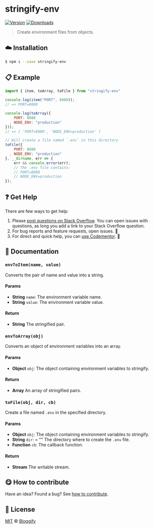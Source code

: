 
# stringify-env

 [![Version](https://img.shields.io/npm/v/stringify-env.svg)](https://www.npmjs.com/package/stringify-env) [![Downloads](https://img.shields.io/npm/dt/stringify-env.svg)](https://www.npmjs.com/package/stringify-env)

> Create environment files from objects.

## :cloud: Installation

```sh
$ npm i --save stringify-env
```


## :clipboard: Example



```js
import { item, toArray, toFile } from "stringify-env"

console.log(item("PORT", 8080));
// => PORT=8080

console.log(toArray({
    PORT: 8080
  , NODE_ENV: "production"
}));
// => [ 'PORT=8080', 'NODE_ENV=production' ]

// Will create a file named `.env` in this directory
toFile({
    PORT: 8080
  , NODE_ENV: "production"
}, __dirname, err => {
    err && console.error(err);
    // The .env file contains:
    // PORT=8080
    // NODE_ENV=production
});
```



## :question: Get Help

There are few ways to get help:

 1. Please [post questions on Stack Overflow](https://stackoverflow.com/questions/ask). You can open issues with questions, as long you add a link to your Stack Overflow question.
 2. For bug reports and feature requests, open issues. :bug:
 3. For direct and quick help, you can [use Codementor](https://www.codementor.io/johnnyb). :rocket:


## :memo: Documentation


### `envToItem(name, value)`
Converts the pair of name and value into a string.

#### Params
- **String** `name`: The environment variable name.
- **String** `value`: The environment variable value.

#### Return
- **String** The stringified pair.

### `envToArray(obj)`
Converts an object of environment variables into an array.

#### Params
- **Object** `obj`: The object containing environment variables to stringify.

#### Return
- **Array** An array of stringified pairs.

### `toFile(obj, dir, cb)`
Create a file named `.env` in the specified directory.

#### Params
- **Object** `obj`: The object containing environment variables to stringify.
- **String** `dir`: = "" The directory where to create the `.env` file.
- **Function** `cb`: The callback function.

#### Return
- **Stream** The writable stream.



## :yum: How to contribute
Have an idea? Found a bug? See [how to contribute][contributing].



## :scroll: License

[MIT][license] © [Bloggify][website]

[license]: http://showalicense.com/?fullname=Bloggify%20%3Csupport%40bloggify.org%3E%20(https%3A%2F%2Fbloggify.org)&year=2017#license-mit
[website]: https://bloggify.org
[contributing]: /CONTRIBUTING.md
[docs]: /DOCUMENTATION.md
